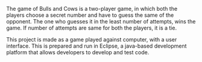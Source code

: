 The game of Bulls and Cows is a two-player game, in which both the players choose a secret number and have to guess the same of the opponent. The one who guesses it in the least number of attempts, wins the game. If number of attempts are same for both the players, it is a tie.

This project is made as a game played against computer, with a user interface. This is prepared and run in Eclipse, a java-based development platform that allows developers to develop and test code.
